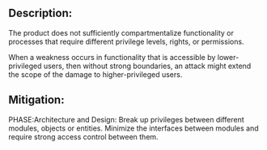## Description:

The product does not sufficiently compartmentalize functionality or processes that require different privilege levels, rights, or permissions.

When a weakness occurs in functionality that is accessible by lower-privileged users, then without strong boundaries, an attack might extend the scope of the damage to higher-privileged users.

## Mitigation:


PHASE:Architecture and Design:
Break up privileges between different modules, objects or entities. Minimize the interfaces between modules and require strong access control between them.

